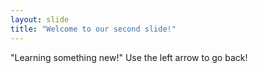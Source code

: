 ```yaml
---
layout: slide
title: "Welcome to our second slide!"
---
```

"Learning something new!"
Use the left arrow to go back!
